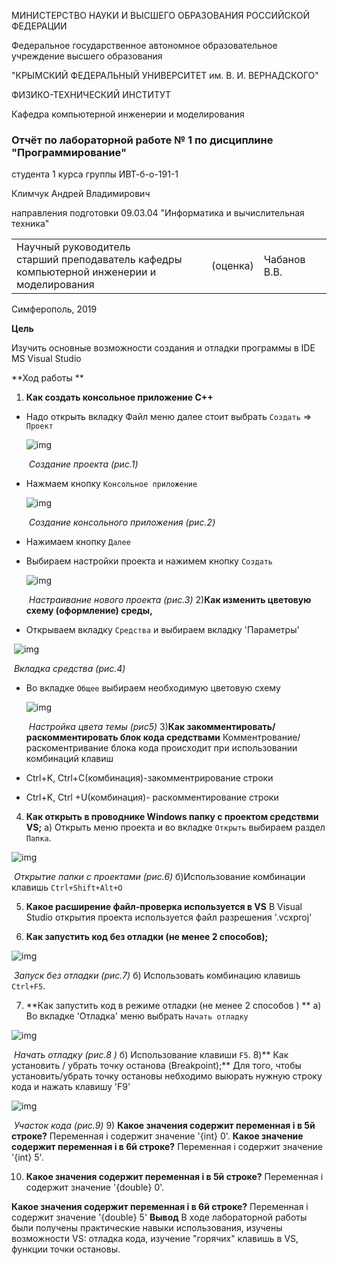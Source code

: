 МИНИСТЕРСТВО НАУКИ  И ВЫСШЕГО ОБРАЗОВАНИЯ РОССИЙСКОЙ ФЕДЕРАЦИИ  

Федеральное государственное автономное образовательное учреждение высшего образования  

"КРЫМСКИЙ ФЕДЕРАЛЬНЫЙ УНИВЕРСИТЕТ им. В. И. ВЕРНАДСКОГО"  

ФИЗИКО-ТЕХНИЧЕСКИЙ ИНСТИТУТ  

Кафедра компьютерной инженерии и моделирования



### Отчёт по лабораторной работе № 1  по дисциплине "Программирование"

студента 1 курса группы  ИВТ-б-о-191-1  

Климчук Андрей Владимирович 

направления подготовки  09.03.04 "Информатика и вычислительная техника" 

<table>
<tr><td>Научный руководитель<br/> старший преподаватель кафедры<br/> компьютерной 
инженерии и моделирования</td>
<td>(оценка)</td>
<td>Чабанов В.В.</td>
</tr>
</table>

Симферополь, 2019

**Цель**

Изучить основные возможности создания и отладки программы в IDE MS Visual Studio

**Ход работы **

1) **Как создать консольное приложение С++**

- Надо открыть вкладку Файл меню далее  стоит выбрать `Создать`  => `Проект`

  ![img](https://sun9-29.userapi.com/c855416/v855416300/113284/yYd7rmagk_o.jpg)

  ​																*Создание проекта (рис.1)*

- Нажмаем кнопку `Консольное приложение` 

  ![img](https://sun9-57.userapi.com/c855416/v855416300/11328d/rjtvFRcVmRA.jpg)
  
  ​														*Создание консольного приложения (рис.2)*
  
- Нажимаем кнопку `Далее`


- Выбираем настройки проекта и нажимем кнопку `Создать`

  ![img](https://sun9-54.userapi.com/c855416/v855416300/113296/e1r8KvmXtCc.jpg)

  ​											*Настраивание нового проекта (рис.3)*
   2)**Как изменить цветовую схему (оформление) среды,**


- Открываем вкладку `Средства`  и выбираем вкладку 'Параметры'

​                                             ![img](https://sun9-32.userapi.com/c855416/v855416300/11329d/Tel-S7HA6c0.jpg)

 ​																				*Вкладка средства (рис.4)*

- Во вкладке `Общее`  выбираем необходимую цветовую схему 

  ![img](https://sun9-14.userapi.com/c855416/v855416300/1132a5/jo1vgsiEuZ0.jpg)

  ​															 *Настройка цвета темы (рис5)*
  3)**Как закомментировать/ раскомментировать блок кода средствами**
  Комментрование/раскоментривание блока кода происходит при использовании комбинаций клавиш

- Ctrl+K, Ctrl+C(комбинация)-закомментрирование строки 

- Ctrl+K, Ctrl +U(комбинация)- раскомментирование строки 

4) **Как открыть в проводнике Windows папку с проектом средствми VS;**
 a) Открыть меню проекта и во вкладке `Открыть`  выбираем раздел `Папка`.

![img](https://sun9-29.userapi.com/c855416/v855416300/1132ad/jVcNiQVHncM.jpg) 

​															*Открытие папки с проектами (рис.6)*
 б)Использование комбинации клавишь `Ctrl+Shift+Alt+O`

 5) **Какое расширение файл-проверка используется в VS**
  В Visual Studio открытия проекта используется файл разрешения '.vcxproj'

6) **Как запустить код без отладки (не менее 2 способов);**

![img](https://sun9-26.userapi.com/c855416/v855416300/1132b4/XnYBpc-Xszo.jpg)

​																			*Запуск без отладки (рис.7)*
б) Использовать комбинацию клавишь `Ctrl+F5`.

7) **Как запустить код в режиме отладки (не менее 2 способов ) **
а) Во вкладке 'Отладка' меню выбрать `Начать отладку`

![img](https://sun9-6.userapi.com/c855416/v855416300/1132bb/wL5n3KD2_lE.jpg)

​																*Начать отладку (рис.8 )*
б) Использование клавиши `F5`.
8)** Как установить / убрать точку останова (Breakpoint);**
 Для того, чтобы установить/убрать точку остановы небходимо выюрать нужную строку кода и нажать клавишу 'F9'		

![img](https://sun9-41.userapi.com/c855416/v855416300/1132c2/Bx-iOKoD7os.jpg)

​																	*Участок кода (рис.9)*
 9) **Какое значения содержит переменная i в 5й строке?**
 Переменная i содержит значение '{int} 0'.
  **Какое значение содержит переменная i  в 6й строке?**
  Переменная i содержит значение '{int} 5'.

  10) **Какое значения содержит переменная i в 5й строке?**
   Переменная i содержит значение '{double} 0'.

  **Какое значения содержит переменная i в 6й строке?**
  Переменная i содержит значение '{double} 5'
  **Вывод**
  В ходе лабораторной работы были получены практические навыки использования, изучены возможности VS: отладка кода,  изучение "горячих" клавишь в VS, функции точки остановы.